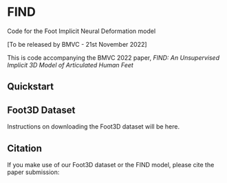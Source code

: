 # FIND
Code for the Foot Implicit Neural Deformation model

[To be released by BMVC - 21st November 2022]

This is code accompanying the BMVC 2022 paper, *FIND: An Unsupervised Implicit 3D Model of Articulated Human Feet*

## Quickstart

## Foot3D Dataset

Instructions on downloading the Foot3D dataset will be here.

## Citation

If you make use of our Foot3D dataset or the FIND model, please cite the paper submission:

<citation here>
